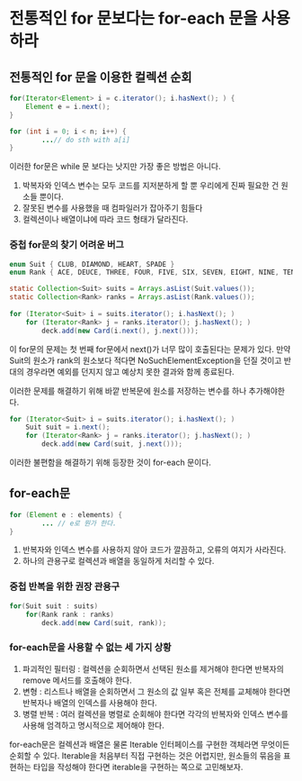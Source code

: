 # 전통적인 for 문보다는 for-each 문을 사용하라

## 전통적인 for 문을 이용한 컬렉션 순회
~~~java
for(Iterator<Element> i = c.iterator(); i.hasNext(); ) {
    Element e = i.next();    
}

for (int i = 0; i < n; i++) {
        ...// do sth with a[i]  
}
~~~

이러한 for문은 while 문 보다는 낫지만 가장 좋은 방법은 아니다. 
1. 박복자와 인덱스 변수는 모두 코드를 지저분하게 할 뿐 우리에게 진짜 필요한 건 원소들 뿐이다.
2. 잘못된 변수를 사용했을 때 컴파일러가 잡아주기 힘들다
3. 컬렉션이나 배열이냐에 따라 코드 형태가 달라진다.

### 중첩 for문의 찾기 어려운 버그
~~~java
enum Suit { CLUB, DIAMOND, HEART, SPADE }
enum Rank { ACE, DEUCE, THREE, FOUR, FIVE, SIX, SEVEN, EIGHT, NINE, TEN, JACK, QUEEN, KING }

static Collection<Suit> suits = Arrays.asList(Suit.values());
static Collection<Rank> ranks = Arrays.asList(Rank.values());
    
for (Iterator<Suit> i = suits.iterator(); i.hasNext(); )
    for (Iterator<Rank> j = ranks.iterator(); j.hasNext(); )
        deck.add(new Card(i.next(), j.next()));
~~~
이 for문의 문제는 첫 번째 for문에서 next()가 너무 많이 호출된다는 문제가 있다. 만약 Suit의 원소가 rank의 원소보다 적다면 NoSuchElementException을 던질 것이고
반대의 경우라면 예외를 던지지 않고 예상치 못한 결과와 함께 종료된다. 

이러한 문제를 해결하기 위해 바깥 반복문에 원소를 저장하는 변수를 하나 추가해야한다.
~~~java
for (Iterator<Suit> i = suits.iterator(); i.hasNext(); )
    Suit suit = i.next();
    for (Iterator<Rank> j = ranks.iterator(); j.hasNext(); )
        deck.add(new Card(suit, j.next()));
~~~

이러한 불편함을 해결하기 위해 등장한 것이 for-each 문이다. 

## for-each문
~~~java
for (Element e : elements) {
        ... // e로 뭔가 한다.    
}
~~~
1. 반복자와 인덱스 변수를 사용하지 않아 코드가 깔끔하고, 오류의 여지가 사라진다.
2. 하나의 관용구로 컬렉션과 배열을 동일하게 처리할 수 있다. 

### 중첩 반복을 위한 권장 관용구
~~~java
for(Suit suit : suits) 
    for(Rank rank : ranks)
        deck.add(new Card(suit, rank));
~~~

### for-each문을 사용할 수 없는 세 가지 상황
1. 파괴적인 필터링 : 컬렉션을 순회하면서 선택된 원소를 제거해야 한다면 반복자의 remove 메서드를 호출해야 한다. 
2. 변형 : 리스트나 배열을 순회하면서 그 원소의 값 일부 혹은 전체를 교체해야 한다면 반복자나 배열의 인덱스를 사용해야 한다.
3. 병렬 반복 : 여러 컬렉션을 병렬로 순회해야 한다면 각각의 반복자와 인덱스 변수를 사용해 엄격하고 명시적으로 제어해야 한다. 


for-each문은 컬렉션과 배열은 물론 Iterable 인터페이스를 구현한 객체라면 무엇이든 순회할 수 있다. Iterable을 처음부터 직접 구현하는 것은 어렵지만, 원소들의 묶음을 표현하는 타입을 작성해야 한다면
iterable을 구현하는 쪽으로 고민해보자.

